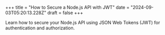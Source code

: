 +++
title = "How to Secure a Node.js API with JWT"
date = "2024-09-03T05:20:13.228Z"
draft = false
+++

  Learn how to secure your Node.js API using JSON Web Tokens (JWT) for authentication and authorization.
        